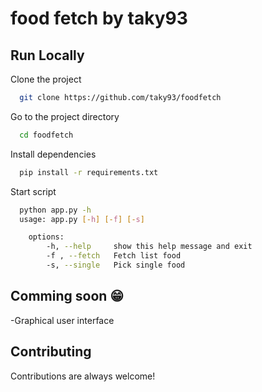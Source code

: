 
# food fetch by taky93

## Run Locally

Clone the project

```bash
  git clone https://github.com/taky93/foodfetch
```

Go to the project directory

```bash
  cd foodfetch
```

Install dependencies

```bash
  pip install -r requirements.txt
```

Start script

```bash
  python app.py -h
  usage: app.py [-h] [-f] [-s]

    options:
        -h, --help     show this help message and exit
        -f , --fetch   Fetch list food
        -s, --single   Pick single food
```

## Comming soon 😁

-Graphical user interface

## Contributing

Contributions are always welcome!


